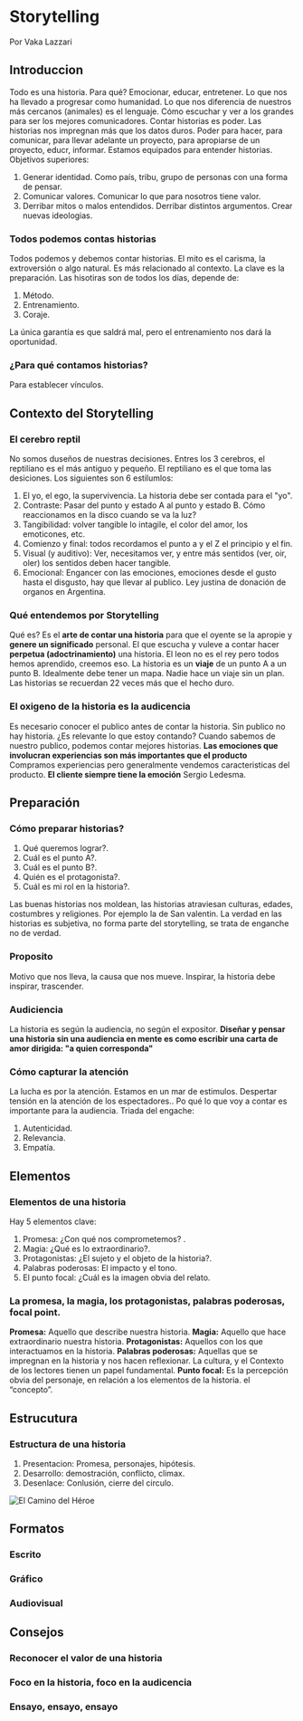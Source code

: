 # Storytelling

Por Vaka Lazzari

## Introduccion
Todo es una historia. Para qué? Emocionar, educar, entretener. Lo que nos ha llevado a progresar como humanidad. 
Lo que nos diferencia de nuestros más cercanos (animales) es el lenguaje. Cómo escuchar y ver a los grandes para ser los mejores comunicadores. 
Contar historias es poder. Las historias nos impregnan más que los datos duros. Poder para hacer, para comunicar, para llevar adelante un proyecto, para apropiarse de un proyecto, educr, informar. Estamos equipados para entender historias. 
Objetivos superiores: 
1. Generar identidad.
  Como país, tribu, grupo de personas con una forma de pensar. 
2. Comunicar valores.
  Comunicar lo que para nosotros tiene valor. 
3. Derribar mitos o malos entendidos. 
  Derribar distintos argumentos. Crear nuevas ideologias. 

### Todos podemos contas historias
Todos podemos y debemos contar historias. El mito es el carisma, la extroversión o algo natural. Es más relacionado al contexto. La clave es la preparación. 
Las hisotiras son de todos los días, depende de: 
1. Método.
2. Entrenamiento.
3. Coraje.

La única garantía es que saldrá mal, pero el entrenamiento nos dará la oportunidad.

### ¿Para qué contamos historias?
Para establecer vínculos. 

## Contexto del Storytelling
### El cerebro reptil
No somos duseños de nuestras decisiones. Entres los 3 cerebros, el reptiliano es el más antiguo y pequeño. El reptiliano es el que toma las desiciones. 
Los siguientes son 6 estilumlos: 
1. El yo, el ego, la supervivencia. La historia debe ser contada para el "yo".
2. Contraste: Pasar del punto y estado A al punto y estado B. Cómo reaccionamos en la disco cuando se va la luz?
3. Tangibilidad: volver tangible lo intagile, el color del amor, los emoticones, etc. 
4. Comienzo y final: todos recordamos el punto a y el Z el principio y el fin. 
5. Visual (y auditivo): Ver, necesitamos ver, y entre más sentidos (ver, oir, oler) los sentidos deben hacer tangible. 
6. Emocional: Engancer con las emociones, emociones desde el gusto hasta el disgusto, hay que llevar al publico. Ley justina de donación de organos en Argentina. 

### Qué entendemos por Storytelling
Qué es? Es el **arte de contar una historia** para que el oyente se la apropie y **genere un significado** personal. 
El que escucha y vuleve a contar hacer **perpetua (adoctrinamiento)** una historia. El leon no es el rey pero todos hemos aprendido, creemos eso.
La historia es un **viaje** de un punto A a un punto B. Idealmente debe tener un mapa. Nadie hace un viaje sin un plan. Las historias se recuerdan 22 veces más que el hecho duro. 

### El oxigeno de la historia es la audicencia
Es necesario conocer el publico antes de contar la historia. Sin publico no hay historia. ¿Es relevante lo que estoy contando? Cuando sabemos de nuestro publico, podemos contar mejores historias. 
**Las emociones que involucran experiencias son más importantes que el producto** Compramos experiencias pero generalmente vendemos caracteristicas del producto. **El cliente siempre tiene la emoción** Sergio Ledesma. 

## Preparación
### Cómo preparar historias?
1. Qué queremos lograr?. 
2. Cuál es el punto A?.
3. Cuál es el punto B?.
4. Quién es el protagonista?.
5. Cuál es mi rol en la historia?. 

Las buenas historias nos moldean, las historias atraviesan culturas, edades, costumbres y religiones. 
Por ejemplo la de San valentin. 
La verdad en las historias es subjetiva, no forma parte del storytelling, se trata de enganche no de verdad. 

### Proposito
Motivo que nos lleva, la causa que nos mueve. Inspirar, la historia debe inspirar, trascender. 
### Audiciencia
La historia es según la audiencia, no según el expositor. 
**Diseñar y pensar una historia sin una audiencia en mente es como escribir una carta de amor dirigida: "a quien corresponda"**
### Cómo capturar la atención
La lucha es por la atención. Estamos en un mar de estimulos. 
Despertar tensión en la atención de los espectadores.. Po qué lo que voy a contar es importante para la audiencia. 
Triada del engache: 
1. Autenticidad.
2. Relevancia.
3. Empatía. 

## Elementos
### Elementos de una historia
Hay 5 elementos clave: 
1. Promesa: ¿Con qué nos comprometemos? .
2. Magia: ¿Qué es lo extraordinario?.
3. Protagonistas: ¿El sujeto y el objeto de la historia?.
4. Palabras poderosas: El impacto y el tono.
5. El punto focal: ¿Cuál es la imagen obvia del relato. 
### La promesa, la magia, los protagonistas, palabras poderosas, focal point.
**Promesa:** Aquello que describe nuestra historia.
**Magia:** Aquello que hace extraordinario nuestra historia.
**Protagonistas:** Aquellos con los que interactuamos en la historia.
**Palabras poderosas:** Aquellas que se impregnan en la historia y nos hacen reflexionar. La cultura, y el Contexto de los lectores tienen un papel fundamental.
**Punto focal:** Es la percepción obvia del personaje, en relación a los elementos de la historia. el “concepto”.

## Estrucutura
### Estructura de una historia
1. Presentacion: Promesa, personajes, hipótesis.
2. Desarrollo: demostración, conflicto, climax.
3. Desenlace: Conlusión, cierre del circulo. 

![El Camino del Héroe](https://www.google.com/url?sa=i&url=https%3A%2F%2Fwww.javilayunta.com%2Fque-es-el-storytelling%2F&psig=AOvVaw2ryOwTw01Lo9OlySZ_C07A&ust=1582802154308000&source=images&cd=vfe&ved=0CAIQjRxqFwoTCNCm69SL7-cCFQAAAAAdAAAAABAD)
## Formatos
### Escrito 

### Gráfico

### Audiovisual

## Consejos
### Reconocer el valor de una historia

### Foco en la historia, foco en la audicencia

### Ensayo, ensayo, ensayo
